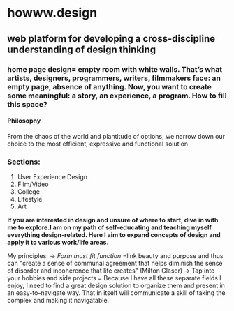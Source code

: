 # howww.design
## web platform for developing a cross-discipline understanding of design thinking
### home page design= empty room with white walls. That’s what artists, designers, programmers, writers, filmmakers face: an empty page, absence of anything. Now, you want to create some meaningful: a story, an experience, a program. How to fill this space?
#### Philosophy
From the chaos of the world and plantitude of options, we narrow down our choice to the most efficient, expressive and functional solution

### Sections:
1. User Experience Design
2. Film/Video
3. College
4. Lifestyle
5. Art

**If you are interested in design and unsure of where to start, dive in with me to explore.I am on my path of self-educating and teaching myself everything design-related. Here I aim to expand concepts of design and apply it to various work/life areas.**

My principles:
-> *Form must fit function* =link beauty and purpose and thus can "create a sense of communal agreement that helps diminish the sense of disorder and incoherence that life creates" (Milton Glaser)
-> Tap into your hobbies and side projects = Because I have all these separate fields I enjoy, I need to find a great design
solution to organize them and present in an easy-to-navigate way. That in itself will communicate a skill of taking the complex and making it navigatable.

